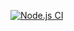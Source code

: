 [![Node.js CI](https://github.com/O-R-C/ajs-homeworks-test-ci-1/actions/workflows/node.js.yml/badge.svg)](https://github.com/O-R-C/ajs-homeworks-test-ci-1/actions/workflows/node.js.yml)
